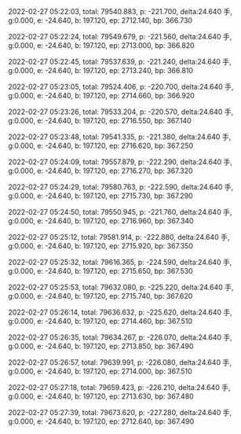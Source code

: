 2022-02-27 05:22:03, total: 79540.883, p: -221.700, delta:24.640 手, g:0.000, e: -24.640, b: 197.120, ep: 2712.140, bp: 366.730

2022-02-27 05:22:24, total: 79549.679, p: -221.560, delta:24.640 手, g:0.000, e: -24.640, b: 197.120, ep: 2713.000, bp: 366.820

2022-02-27 05:22:45, total: 79537.639, p: -221.240, delta:24.640 手, g:0.000, e: -24.640, b: 197.120, ep: 2713.240, bp: 366.810

2022-02-27 05:23:05, total: 79524.406, p: -220.700, delta:24.640 手, g:0.000, e: -24.640, b: 197.120, ep: 2714.660, bp: 366.920

2022-02-27 05:23:26, total: 79533.204, p: -220.570, delta:24.640 手, g:0.000, e: -24.640, b: 197.120, ep: 2716.550, bp: 367.140

2022-02-27 05:23:48, total: 79541.335, p: -221.380, delta:24.640 手, g:0.000, e: -24.640, b: 197.120, ep: 2716.620, bp: 367.250

2022-02-27 05:24:09, total: 79557.879, p: -222.290, delta:24.640 手, g:0.000, e: -24.640, b: 197.120, ep: 2716.270, bp: 367.320

2022-02-27 05:24:29, total: 79580.763, p: -222.590, delta:24.640 手, g:0.000, e: -24.640, b: 197.120, ep: 2715.730, bp: 367.290

2022-02-27 05:24:50, total: 79550.945, p: -221.760, delta:24.640 手, g:0.000, e: -24.640, b: 197.120, ep: 2716.960, bp: 367.340

2022-02-27 05:25:12, total: 79581.914, p: -222.880, delta:24.640 手, g:0.000, e: -24.640, b: 197.120, ep: 2715.920, bp: 367.350

2022-02-27 05:25:32, total: 79616.365, p: -224.590, delta:24.640 手, g:0.000, e: -24.640, b: 197.120, ep: 2715.650, bp: 367.530

2022-02-27 05:25:53, total: 79632.080, p: -225.220, delta:24.640 手, g:0.000, e: -24.640, b: 197.120, ep: 2715.740, bp: 367.620

2022-02-27 05:26:14, total: 79636.632, p: -225.620, delta:24.640 手, g:0.000, e: -24.640, b: 197.120, ep: 2714.460, bp: 367.510

2022-02-27 05:26:35, total: 79634.267, p: -226.070, delta:24.640 手, g:0.000, e: -24.640, b: 197.120, ep: 2713.850, bp: 367.490

2022-02-27 05:26:57, total: 79639.991, p: -226.080, delta:24.640 手, g:0.000, e: -24.640, b: 197.120, ep: 2714.000, bp: 367.510

2022-02-27 05:27:18, total: 79659.423, p: -226.210, delta:24.640 手, g:0.000, e: -24.640, b: 197.120, ep: 2713.630, bp: 367.480

2022-02-27 05:27:39, total: 79673.620, p: -227.280, delta:24.640 手, g:0.000, e: -24.640, b: 197.120, ep: 2712.640, bp: 367.490